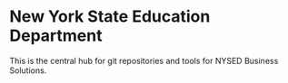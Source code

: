 # New York State Education Department
This is the central hub for git repositories and tools for NYSED Business Solutions. 
